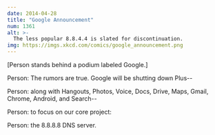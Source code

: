 ```yaml
---
date: 2014-04-28
title: "Google Announcement"
num: 1361
alt: >-
  The less popular 8.8.4.4 is slated for discontinuation.
img: https://imgs.xkcd.com/comics/google_announcement.png
---
```

[Person stands behind a podium labeled Google.]

Person: The rumors are true. Google will be shutting down Plus--

Person: along with Hangouts, Photos, Voice, Docs, Drive, Maps, Gmail, Chrome, Android, and Search--

Person: to focus on our core project:

Person: the 8.8.8.8 DNS server.

